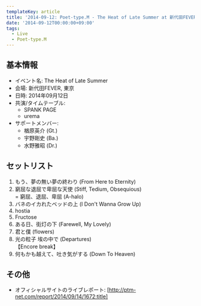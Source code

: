 ```yaml
---
templateKey: article
title: '2014-09-12: Poet-type.M - The Heat of Late Summer at 新代田FEVER'
date: '2014-09-12T00:00:00+09:00'
tags:
  - Live
  - Poet-type.M
---
```

## 基本情報

* イベント名: The Heat of Late Summer
* 会場: 新代田FEVER, 東京
* 日時: 2014年09月12日
* 共演/タイムテーブル:
  * SPANK PAGE
  * urema 
* サポートメンバー:
  * 楢原英介 (Gt.)
  * 宇野剛史 (Ba.)
  * 水野雅昭 (Dr.)

## セットリスト

1. もう、夢の無い夢の終わり (From Here to Eternity)
1. 窮屈な退屈で卑屈な天使 (Stiff, Tedium, Obsequious)<br>
   = 窮屈、退屈、卑屈 (A-halo)
1. バネのイカれたベッドの上 (I Don't Wanna Grow Up)
1. hostia
1. Fructose
1. ある日、街灯の下 (Farewell, My Lovely)
1. 君と僕 (flowers)
1. 光の粒子 埃の中で (Departures)<br>
   【Encore break】
1. 何もかも越えて、吐き気がする (Down To Heaven)

## その他

* オフィシャルサイトのライブレポート: [http://ptm-net.com/report/2014/09/14/1672:title]
